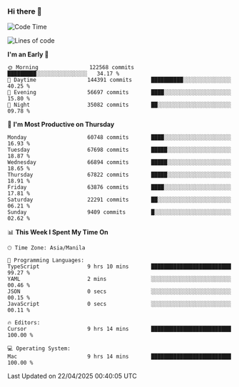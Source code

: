 ### Hi there 👋

<!--START_SECTION:waka-->
![Code Time](http://img.shields.io/badge/Code%20Time-6%2C004%20hrs%2055%20mins-blue)

![Lines of code](https://img.shields.io/badge/From%20Hello%20World%20I%27ve%20Written-129.0%20million%20lines%20of%20code-blue)

**I'm an Early 🐤** 

```text
🌞 Morning                122568 commits      █████████░░░░░░░░░░░░░░░░   34.17 % 
🌆 Daytime                144391 commits      ██████████░░░░░░░░░░░░░░░   40.25 % 
🌃 Evening                56697 commits       ████░░░░░░░░░░░░░░░░░░░░░   15.80 % 
🌙 Night                  35082 commits       ██░░░░░░░░░░░░░░░░░░░░░░░   09.78 % 
```
📅 **I'm Most Productive on Thursday** 

```text
Monday                   60748 commits       ████░░░░░░░░░░░░░░░░░░░░░   16.93 % 
Tuesday                  67698 commits       █████░░░░░░░░░░░░░░░░░░░░   18.87 % 
Wednesday                66894 commits       █████░░░░░░░░░░░░░░░░░░░░   18.65 % 
Thursday                 67822 commits       █████░░░░░░░░░░░░░░░░░░░░   18.91 % 
Friday                   63876 commits       ████░░░░░░░░░░░░░░░░░░░░░   17.81 % 
Saturday                 22291 commits       ██░░░░░░░░░░░░░░░░░░░░░░░   06.21 % 
Sunday                   9409 commits        █░░░░░░░░░░░░░░░░░░░░░░░░   02.62 % 
```


📊 **This Week I Spent My Time On** 

```text
🕑︎ Time Zone: Asia/Manila

💬 Programming Languages: 
TypeScript               9 hrs 10 mins       █████████████████████████   99.27 % 
YAML                     2 mins              ░░░░░░░░░░░░░░░░░░░░░░░░░   00.46 % 
JSON                     0 secs              ░░░░░░░░░░░░░░░░░░░░░░░░░   00.15 % 
JavaScript               0 secs              ░░░░░░░░░░░░░░░░░░░░░░░░░   00.11 % 

🔥 Editors: 
Cursor                   9 hrs 14 mins       █████████████████████████   100.00 % 

💻 Operating System: 
Mac                      9 hrs 14 mins       █████████████████████████   100.00 % 
```


 Last Updated on 22/04/2025 00:40:05 UTC
<!--END_SECTION:waka-->


<!--
**rad182/rad182** is a ✨ _special_ ✨ repository because its `README.md` (this file) appears on your GitHub profile.

Here are some ideas to get you started:

- 🔭 I’m currently working on ...
- 🌱 I’m currently learning ...
- 👯 I’m looking to collaborate on ...
- 🤔 I’m looking for help with ...
- 💬 Ask me about ...
- 📫 How to reach me: ...
- 😄 Pronouns: ...
- ⚡ Fun fact: ...
-->
